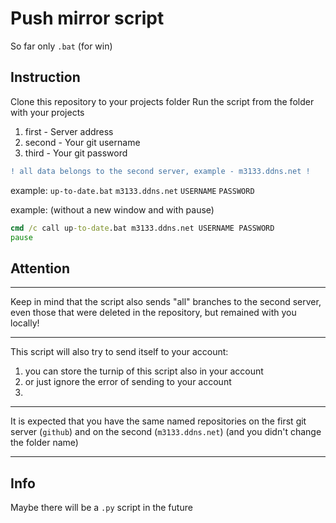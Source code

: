 # Push mirror script
So far only `.bat` (for win)

## Instruction
Сlone this repository to your projects folder
Run the script from the folder with your projects 
1) first - Server address
2) second - Your git username 
3) third - Your git password
```diff
! all data belongs to the second server, example - m3133.ddns.net !
```
example: `up-to-date.bat` `m3133.ddns.net` `USERNAME` `PASSWORD`


example: (without a new window and with pause) 
```cmd
cmd /c call up-to-date.bat m3133.ddns.net USERNAME PASSWORD
pause
```

## Attention
---
Keep in mind that the script also sends "all" branches to the second server, even those that were deleted in the repository, but remained with you locally!

---
This script will also try to send itself to your account: 
1) you can store the turnip of this script also in your account
2) or just ignore the error of sending to your account
3) 
---
It is expected that you have the same named repositories on the first git server (`github`) and on the second (`m3133.ddns.net`) (and you didn't change the folder name)

---

## Info
Maybe there will be a `.py` script in the future
